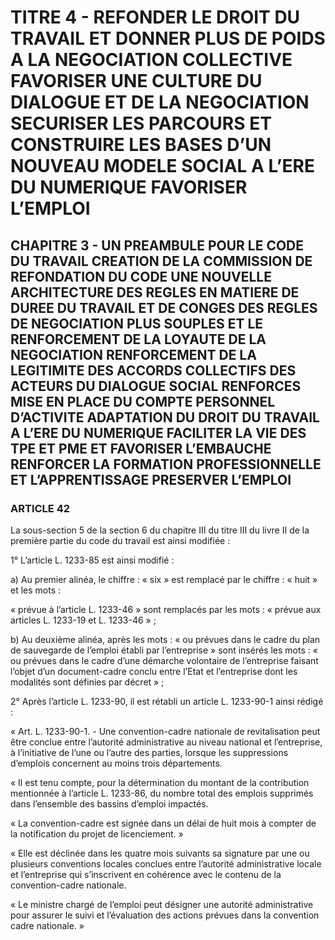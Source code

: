 # TITRE 4 - REFONDER LE DROIT DU TRAVAIL ET DONNER PLUS DE POIDS A LA NEGOCIATION COLLECTIVE FAVORISER UNE CULTURE DU DIALOGUE ET DE LA NEGOCIATION SECURISER LES PARCOURS ET CONSTRUIRE LES BASES D’UN NOUVEAU MODELE SOCIAL A L’ERE DU NUMERIQUE FAVORISER L’EMPLOI 

## CHAPITRE 3 - UN PREAMBULE POUR LE CODE DU TRAVAIL CREATION DE LA COMMISSION DE REFONDATION DU CODE UNE NOUVELLE ARCHITECTURE DES REGLES EN MATIERE DE DUREE DU TRAVAIL ET DE CONGES  DES REGLES DE NEGOCIATION PLUS SOUPLES ET LE RENFORCEMENT DE LA LOYAUTE DE LA NEGOCIATION  RENFORCEMENT DE LA LEGITIMITE DES ACCORDS COLLECTIFS DES ACTEURS DU DIALOGUE SOCIAL RENFORCES MISE EN PLACE DU COMPTE PERSONNEL D’ACTIVITE ADAPTATION DU DROIT DU TRAVAIL A L’ERE DU NUMERIQUE FACILITER LA VIE DES TPE ET PME ET FAVORISER L’EMBAUCHE RENFORCER LA FORMATION PROFESSIONNELLE ET L’APPRENTISSAGE PRESERVER L’EMPLOI 

### ARTICLE 42

La sous-section 5 de la section 6 du chapitre III du titre III du livre II de la première
partie du code du travail est ainsi modifiée :

1° L’article L. 1233-85 est ainsi modifié :

a) Au premier alinéa, le chiffre : « six » est remplacé par le chiffre : « huit » et les mots :

« prévue à l’article L. 1233-46 » sont remplacés par les mots : « prévue aux articles L. 1233-19
et L. 1233-46 » ;

b) Au deuxième alinéa, après les mots : « ou prévues dans le cadre du plan de sauvegarde
de l’emploi établi par l’entreprise » sont insérés les mots : « ou prévues dans le cadre d’une
démarche volontaire de l’entreprise faisant l’objet d’un document-cadre conclu entre l’Etat et
l’entreprise dont les modalités sont définies par décret » ;

2° Après l’article L. 1233-90, il est rétabli un article L. 1233-90-1 ainsi rédigé :

« Art. L. 1233-90-1. - Une convention-cadre nationale de revitalisation peut être conclue
entre l’autorité administrative au niveau national et l’entreprise, à l’initiative de l’une ou l’autre
des parties, lorsque les suppressions d’emplois concernent au moins trois départements.

« Il est tenu compte, pour la détermination du montant de la contribution mentionnée à
l’article L. 1233-86, du nombre total des emplois supprimés dans l’ensemble des bassins
d’emploi impactés.

« La convention-cadre est signée dans un délai de huit mois à compter de la notification
du projet de licenciement. »

« Elle est déclinée dans les quatre mois suivants sa signature par une ou plusieurs
conventions locales conclues entre l’autorité administrative locale et l’entreprise qui s’inscrivent
en cohérence avec le contenu de la convention-cadre nationale.

« Le ministre chargé de l’emploi peut désigner une autorité administrative pour assurer le
suivi et l’évaluation des actions prévues dans la convention cadre nationale. »


